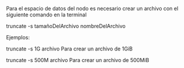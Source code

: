 Para el espacio de datos del nodo es necesario crear un archivo con el siguiente comando en la terminal

truncate -s tamañoDelArchivo nombreDelArchivo

Ejemplos:

truncate -s 1G archivo  Para crear un archivo de 1GiB

truncate -s 500M archivo Para crear un archivo de 500MiB
